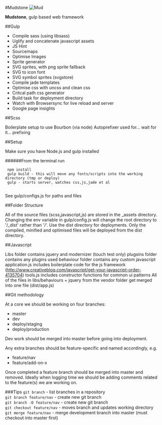 #Mudstone
![Mud](http://ournameismud.co.uk/css/images/maps-icon.png)

**Mudstone**, gulp based web framework

##Gulp 

* Compile sass (using libsass)
* Uglify and concatenate javascript assets
* JS Hint
* Sourcemaps
* Optimise Images
* Sprite generator
* SVG sprites, with png sprite fallback
* SVG to icon font
* SVG symbol sprites (svgstore)
* Compile jade templates
* Optimise css with uncss and clean css
* Critcal path css generator
* Build task for deployment directory
* Watch with Browsersync for live reload and server
* Google page insights 

##Scss 

Boilerplate setup to use Bourbon (via node)
Autoprefixer used for... wait for it... prefixing

##Setup

Make sure you have Node.js and gulp installed 

######From the terminal run
```
 npm install
 gulp build - this will move any fonts/scripts into the working directory (tmp or deploy)
 gulp - starts server, watches css,js,jade et al
 
```

See gulp/configs.js for paths and files

##Folder Structure

All of the source files (scss,javascript,js) are stored in the _assets directory.  Changing the env variable in gulp/config.js will change the root directory to '/_dist' rather than '/'.  Use the dist directory for deployments.  Only the compiled, minified and optimised files will be deployed from the dist directory.

##Javascript

Libs folder contains jquery and modernizer (touch test only)
plugsins folder contains any plugins used
behaviour folder contains any custom javascript
application.js includes boilerplate code for the js framework (http://www.creativebloq.com/javascript/get-your-javascript-order-4135704)
tools.js includes constructor functions for common ui patterns
All of the files in libs/behaviours + jquery from the vendor folder get merged into one file (dist/app.js)

##Git methodology

At a core we should be working on four branches:

- master
- dev
- deploy/staging
- deploy/production

Dev work should be merged into master before going into deployment.

Any extra branches should be feature-specific and named accordingly, e.g. 

- feature/nav
- feature/add-on-x

Once completed a feature branch should be merged into master and removed. Ideally when logging time we should be adding comments related to the feature(s) we are working on.

###Tips
`git branch` - list branches in a repository  
`git branch feature/nav` - create new git branch  
`git branch -D feature/nav` - create new git branch  
`git checkout feature/nav` - moves branch and updates working directory  
`git merge feature/nav` - merge development branch into master (must checkout into master first)  